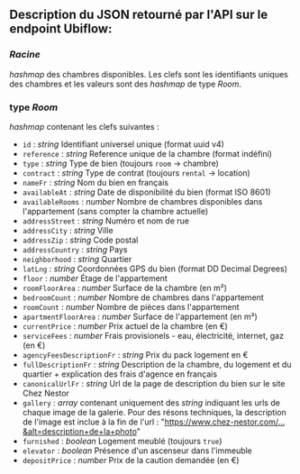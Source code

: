 ## Description du JSON retourné par l'API sur le endpoint Ubiflow:

### *Racine*
*hashmap* des chambres disponibles. Les clefs sont les identifiants uniques des
chambres et les valeurs sont des *hashmap* de type *Room*.

### type *Room*
*hashmap* contenant les clefs suivantes :

- `id` :
		*string* Identifiant universel unique (format uuid v4)
- `reference` :
		*string* Reference unique de la chambre (format indéfini)
- `type` :
		*string* Type de bien (toujours `room` → chambre)
- `contract` :
		*string* Type de contrat (toujours `rental` → location)
- `nameFr` :
		*string* Nom du bien en français
- `availableAt` :
		*string* Date de disponibilité du bien (format ISO 8601)
- `availableRooms` :
		*number* Nombre de chambres disponibles dans l'appartement (sans compter la chambre actuelle)
- `addressStreet` :
		*string* Numéro et nom de rue
- `addressCity` :
		*string* Ville
- `addressZip` :
		*string* Code postal
- `addressCountry` :
		*string* Pays
- `neighborhood` :
		*string* Quartier
- `latLng` :
		*string* Coordonnées GPS du bien (format DD Decimal Degrees)
- `floor` :
		*number* Étage de l'appartement
- `roomFloorArea` :
		*number* Surface de la chambre (en m²)
- `bedroomCount` :
		*number* Nombre de chambres dans l'appartement
- `roomCount` :
		*number* Nombre de pièces dans l'appartement
- `apartmentFloorArea` :
		*number* Surface de l'appartement (en m²)
- `currentPrice` :
		*number* Prix actuel de la chambre (en €)
- `serviceFees` :
		*number* Frais provisionels - eau, électricité, internet, gaz (en €)
- `agencyFeesDescriptionFr` :
		*string* Prix du pack logement en €
- `fullDescriptionFr` :
		*string* Description de la chambre, du logement et du quartier + explication des frais d'agence en français
- `canonicalUrlFr` :
		*string* Url de la page de description du bien sur le site Chez Nestor
- `gallery` :
		*array* contenant uniquement des *string* indiquant les urls de chaque image de la galerie. Pour des résons techniques, la description de l'image est inclue à la fin de l'url : "https://www.chez-nestor.com/…&alt=description+de+la+photo"
- `furnished` :
		*boolean* Logement meublé (toujours `true`)
- `elevator` :
		*boolean* Présence d'un ascenseur dans l'immeuble
- `depositPrice` :
		*number* Prix de la caution demandée (en €)

